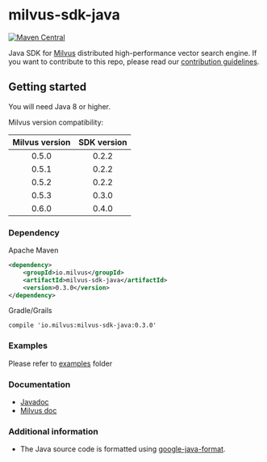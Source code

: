 # milvus-sdk-java

[![Maven Central](https://img.shields.io/maven-central/v/io.milvus/milvus-sdk-java.svg)](https://search.maven.org/artifact/io.milvus/milvus-sdk-java/)

Java SDK for [Milvus](https://github.com/milvus-io/milvus) distributed high-performance vector search engine. 
If you want to contribute to this repo, please read our [contribution guidelines](https://github.com/milvus-io/milvus/blob/master/CONTRIBUTING.md).

## Getting started

You will need Java 8 or higher.

Milvus version compatibility:

|Milvus version| SDK version|
|:-----:|:-----:|
| 0.5.0 | 0.2.2 | 
| 0.5.1 | 0.2.2 | 
| 0.5.2 | 0.2.2 | 
| 0.5.3 | 0.3.0 | 
| 0.6.0 | 0.4.0 | 

### Dependency 

Apache Maven
```xml
<dependency>
    <groupId>io.milvus</groupId>
    <artifactId>milvus-sdk-java</artifactId>
    <version>0.3.0</version>
</dependency>
```

Gradle/Grails 

`compile 'io.milvus:milvus-sdk-java:0.3.0'`

### Examples

Please refer to [examples](https://github.com/milvus-io/milvus-sdk-java/tree/master/examples) folder

### Documentation

- [Javadoc](https://milvus-io.github.io/milvus-sdk-java/javadoc/index.html)
- [Milvus doc](https://milvus.io/docs/en/userguide/install_milvus/)

### Additional information

- The Java source code is formatted using [google-java-format](https://github.com/google/google-java-format).







